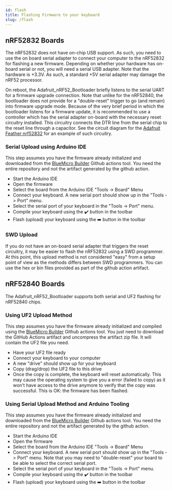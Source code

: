 ```yaml
---
id: flash
title: Flashing Firmware to your keyboard
slug: /flash
---
```


## nRF52832 Boards
The nRF52832 does not have on-chip USB support.  As such, you need to use the on board serial adapter to connect your computer to the nRF52832 for flashing a new firmware.  Depending on whether your hardware has on-board serial or not, you will need a serial USB adapter.  Note that the hardware is +3.3V.  As such, a standard +5V serial adapter may damage the nRF52 processor.

On reboot, the Adafruit_nRF52_Bootloader briefly listens to the serial UART for a firmware upgrade connection.  Note that unlike for the nRF52840, the bootloader does not provide for a "double-reset" trigger to go (and remain) into firmware upgrade mode.  Because of the very brief period in which the bootloader listens for a firmware update, it is recommended to use a controller which has the serial adapter on-board with the necessary reset circuitry installed.  This circuitry connects the DTR line from the serial chip to the reset line through a capacitor. See the circuit diagram for the [Adafruit Feather nrf52832](https://cdn-learn.adafruit.com/assets/assets/000/052/793/original/microcontrollers_revgsch.png?1523067417) for an example of such circuitry.

### Serial Upload using Arduino IDE
This step assumes you have the firmware already initialized and downloaded from the [BlueMicro Builder](https://github.com/jpconstantineau/BlueMicro_Builder) Github actions tool.  You need the entire repository and not the artifact generated by the github action.
- Start the Arduino IDE
- Open the firmware
- Select the board from the Arduino IDE "Tools -> Board" Menu
- Connect your keyboard. A new serial port should show up in the "Tools -> Port" menu. 
- Select the serial port of your keyboard in the "Tools -> Port" menu. 
- Compile your keyboard using the ✔️ button in the toolbar
- Flash (upload) your keyboard using the ➡️ button in the toolbar


### SWD Upload
If you do not have an on-board serial adapter that triggers the reset circuitry, it may be easier to flash the nRF52832 using a SWD programmer.  At this point, this upload method is not considered "easy" from a setup point of view as the methods differs between SWD programmers.  You can use the hex or bin files provided as part of the github action artifact.

## nRF52840 Boards
The Adafruit_nRF52_Bootloader supports both serial and UF2 flashing for nRF52840 chips.

### Using UF2 Upload Method

This step assumes you have the firmware already initialized and compiled using the [BlueMicro Builder](https://github.com/jpconstantineau/BlueMicro_Builder) Github actions tool.  You just need to download the GitHub Actions artifact and uncompress the artifact zip file. It will contain the UF2 file you need.

- Have your UF2 file ready
- Connect your keyboard to your computer
- A new "drive" should show up for your keyboard
- Copy (drag/drop) the UF2 file to this drive
- Once the copy is complete, the keyboard will reset automatically.  This may cause the operating system to give you a error (failed to copy) as it won't have access to the drive anymore to verify that the copy was successful.  This is OK: the firmware has been flashed.


### Using Serial Upload Method and Arduino Tooling

This step assumes you have the firmware already initialized and downloaded from the [BlueMicro Builder](https://github.com/jpconstantineau/BlueMicro_Builder) Github actions tool.  You need the entire repository and not the artifact generated by the github action.

- Start the Arduino IDE
- Open the firmware
- Select the board from the Arduino IDE "Tools -> Board" Menu
- Connect your keyboard. A new serial port should show up in the "Tools -> Port" menu. Note that you may need to "double-reset" your board to be able to select the correct serial port.
- Select the serial port of your keyboard in the "Tools -> Port" menu. 
- Compile your keyboard using the ✔️ button in the toolbar
- Flash (upload) your keyboard using the ➡️ button in the toolbar

